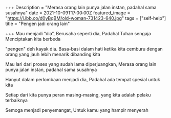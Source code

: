 +++
Description = "Merasa orang lain punya jalan instan, padahal sama susahnya"
date = 2021-10-09T17:00:00Z
featured_image = "https://i.ibb.co/d0yBqBM/old-woman-731423-640.jpg"
tags = ["self-help"]
title = "Pengen jadi orang lain"

+++
Mau menjadi “dia”, Berusaha seperti dia, Padahal Tuhan sengaja Menciptakan kita berbeda

"pengen" deh kayak dia. Basa-basi dalam hati ketika kita cemburu dengan orang yang jauh lebih menarik dibanding kita

Mau lari dari proses yang sudah lama diperjuangkan, Merasa orang lain punya jalan instan, padahal sama susahnya

Hanyut dalam perlombaan menjadi dia, Padahal ada tempat spesial untuk kita

Setiap dari kita punya peran masing-masing, yang kita adalah pelaku terbaiknya

Semoga menjadi penyemangat, Untuk kamu yang hampir menyerah